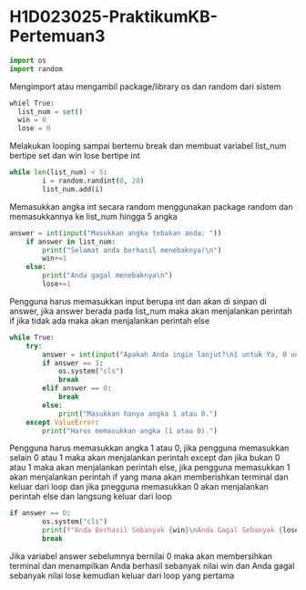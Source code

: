 # H1D023025-PraktikumKB-Pertemuan3

```python
import os
import random
```
Mengimport atau mengambil package/library os dan random dari sistem

```python
whiel True:
  list_num = set()
  win = 0
  lose = 0
```
Melakukan looping sampai bertemu break dan membuat variabel list_num bertipe set dan win lose bertipe int

```python
while len(list_num) < 5:
        i = random.randint(0, 20)
        list_num.add(i)
```
Memasukkan angka int secara random menggunakan package random dan memasukkannya ke list_num hingga 5 angka

```python
answer = int(input("Masukkan angka tebakan anda: "))
    if answer in list_num:
        print("Selamat anda berhasil menebaknya!\n")
        win+=1
    else:
        print("Anda gagal menebaknya\n")
        lose+=1
```
Pengguna harus memasukkan input berupa int dan akan di sinpan di answer, jika answer berada pada list_num maka akan menjalankan perintah if jika tidak ada maka akan menjalankan perintah else

```python
while True:
    try:
        answer = int(input("Apakah Anda ingin lanjut?\n1 untuk Ya, 0 untuk Tidak: "))
        if answer == 1:
            os.system("cls")
            break
        elif answer == 0:
            break
        else:
            print("Masukkan hanya angka 1 atau 0.")
    except ValueError:
        print("Harus memasukkan angka (1 atau 0).")
```
Pengguna harus memasukkan angka 1 atau 0, jika pengguna memasukkan selain 0 atau 1 maka akan menjalankan perintah except dan jika bukan 0 atau 1 maka akan menjalankan perintah else, jika pengguna memasukkan 1 akan menjalankan perintah if yang mana akan memberishkan terminal dan keluar dari loop dan jika pnegguna memasukkan 0 akan menjalankan perintah else dan langsung keluar dari loop

```python
if answer == 0:
        os.system("cls")
        print(f"Anda Berhasil Sebanyak {win}\nAnda Gagal Sebanyak {lose}")
        break
```
Jika variabel answer sebelumnya bernilai 0 maka akan membersihkan terminal dan menampilkan Anda berhasil sebanyak nilai win dan Anda gagal sebanyak nilai lose kemudian keluar dari loop yang pertama

